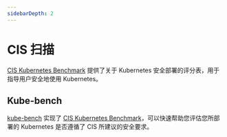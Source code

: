 ```yaml
---
sidebarDepth: 2
---
```


# CIS 扫描

[CIS Kubernetes Benchmark](https://www.cisecurity.org/benchmark/kubernetes) 提供了关于 Kubernetes 安全部署的评分表，用于指导用户安全地使用 Kubernetes。

## Kube-bench

[kube-bench](https://github.com/aquasecurity/kube-bench) 实现了 [CIS Kubernetes Benchmark](https://www.cisecurity.org/benchmark/kubernetes)，可以快速帮助您评估您所部署的 Kubernetes 是否遵循了 CIS 所建议的安全要求。

